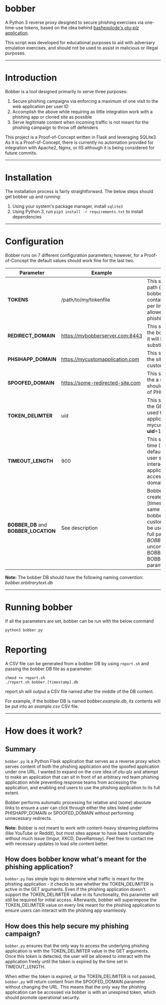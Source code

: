 # bobber
A Python 3 reverse proxy designed to secure phishing exercises via one-time-use tokens, based on the idea behind [bashexplode's *otu-plz* application](https://github.com/bashexplode/otu-plz). 

This script was developed for educational purposes to aid with adversary emulation exercises, and should not be used to assist in malicious or illegal purposes.

---

# Introduction
Bobber is a tool designed primarily to serve three purposes:
1. Secure phishing campaigns via enforcing a maximum of one visit to the web application per user ID
2. Accomplish the above while requiring as little integration work with a phishing app or cloned site as possible
3. Serve legitimate content when incoming traffic is not meant for the phishing campaign to throw off defenders

This project is a Proof-of-Concept written in Flask and leveraging SQLite3. As it is a Proof-of-Concept, there is currently no automation provided for integration with Apache2, Nginx, or IIS although it is being considered for future commits.

---

# Installation

The installation process is fairly straightforward. The below steps should get bobber up and running:
1. Using your system's package manager, install `sqlite3`
2. Using Python 3, run `pip3 install -r requirements.txt` to install dependencies

---

# Configuration
Bobber runs on 7 different configuration parameters; however, for a Proof-of-Concept the default values should work fine for the last two.

Parameter  |  Example | Description 
-------------- | ------------- | -----------
**TOKENS** | /path/to/my/tokenfile | This should be an absolute path (or relative path to bobber.py) to a file containing a list of IDs (one per line) that should be allowed to access the phishing application
**REDIRECT_DOMAIN** | https://mybobberserver.com:8443 | This should be a full URL to the bobber application, as it will be used as a substitute for relative links
**PHSIHAPP_DOMAIN** | https://mycustomapplication.com | This should be a full URL to the site hosting your custom app
**SPOOFED_DOMAIN** | https://some-redirected-site.com | This should be a full URL to the a site whose content should be served in place of PHISHAPP_DOMAIN
**TOKEN_DELIMTER** | uid | This should be the value of the GET parameter being used to track custom application usage (e.g. mycustomapplication.com?**uid**=12345)
**TIMEOUT_LENGTH** | 900 | This should be amount of time (15 minutes by default) in seconds that a user should be able to interact with the web application before losing access to the phishing domain.
**BOBBER_DB** and **BOBBER_LOCATION** | See description | Bobber (by default) will create a bobber.[timestamp].db file in the same directory as the bobber.py file. However, a custom bobber DB file can be used by inserting the full path into *BOBBER_LOCATION* and uncommenting the BOBBER_DB line with the BOBBER_LOCATION parameter.

**Note:** The bobber DB should have the following naming convention: *bobber.arbitrarytext.db*

---

# Running bobber

If all the parameters are set, bobber can be run with the below command
```
python3 bobber.py
```

# Reporting

A CSV file can be generated from a bobber DB by using `report.sh` and passing the bobber DB file as a parameter:
```
chmod +x report.sh
./report.sh bobber.[timestamp].db
```
report.sh will output a CSV file named after the middle of the DB content.

For example, if the bobber DB is named *bobber.example.db*, its contents will be put into an *example.csv* CSV file.

---

# How does it work?
## Summary
`bobber.py` is a Python Flask application that serves as a reverse proxy which serves content of both the phishing application and the spoofed application under one URL. I wanted to expand on the core idea of otu-plz and attempt to make an application that can sit in front of an arbitrary red team phishing application while preventing response teams from accessing the application, and enabling end users to use the phishing application to its full extent.

Bobber performs automatic processing for relative and (some) absolute links to ensure a user can click through either the sites listed under PHISHAPP_DOMAIN or SPOOFED_DOMAIN without performing unnecessary redirects.

**Note:** Bobber is not meant to work with content-heavy streaming platforms (like YouTube or Reddit), but most sites appear to have base functionality without much issue (Imgur, XKCD, DaveRamsey). Feel free to contact me with necessary updates to load site content better.

## How does bobber know what's meant for the phishing application?
`bobber.py` has simple logic to determine what traffic is meant for the phishing application - it checks to see whether the TOKEN_DELIMITER is active in the GET arguments. Even if the phishing application doesn't support the TOKEN_DELIMITER value in its functionality, this parameter will still be required for initial access. Afterwards, bobber will superimpose the TOKEN_DELIMITER value on every link meant for the phishing application to ensure users can interact with the phishing app seamlessly.

## How does this help secure my phishing campaign?
`bobber.py` ensures that the only way to access the underlying phishing application is with the TOKEN_DELIMITER value in the GET arguments. Once this token is detected, the user will be allowed to interact with the application freely until the token is expired by the time set in TIMEOUT_LENGTH.

When either the token is expired, or the TOKEN_DELIMITER is not passed, `bobber.py` will return content from the SPOOFED_DOMAIN parameter without changing the URL. This means that the only way the phishing application can be accessed via bobber is with an unexpired token, which should promote operational security.
